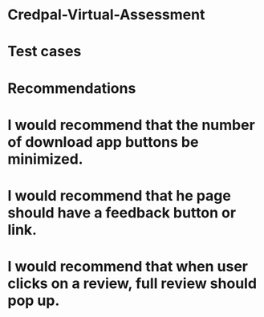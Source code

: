 # Credpal-Virtual-Assessment
# Test cases
# Recommendations
# I would recommend that the number of download app buttons be minimized.
# I would recommend that he page should have a feedback button or link.
# I would recommend that when user clicks on a review, full review should pop up.

